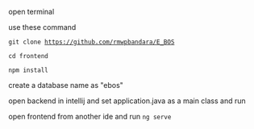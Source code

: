 open terminal

use these command

<code>git clone https://github.com/rmwpbandara/E_BOS</code>

<code>cd frontend</code>

<code>npm install</code>

create a database name as "ebos"

open backend in intellij and set application.java as a main class and run

open frontend from another ide and run <code>ng serve</code>


